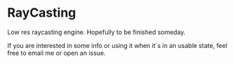 # RayCasting
Low res raycasting engine. Hopefully to be finished someday.

If you are interested in some info or using it when it´s in an usable state, feel free to email me or open an issue.

